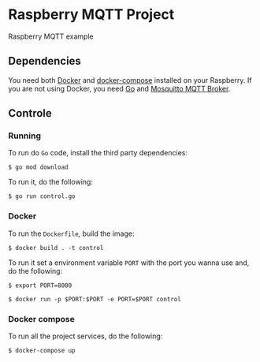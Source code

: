 # Raspberry MQTT Project

Raspberry MQTT example

## Dependencies

You need both [Docker](https://www.docker.com/) and [docker-compose](https://docs.docker.com/compose/install/) installed on your Raspberry. If you are not using Docker, you need [Go](https://golang.org/doc/install) and [Mosquitto MQTT Broker](https://mosquitto.org/).

## Controle

### Running

To run do `Go` code, install the third party dependencies:

```shell
$ go mod download
```

To run it, do the following:

```shell
$ go run control.go
```

### Docker

To run the `Dockerfile`, build the image:

```shell
$ docker build . -t control
```

To run it set a environment variable `PORT` with the port you wanna use and, do the following:

```shell
$ export PORT=8000

$ docker run -p $PORT:$PORT -e PORT=$PORT control
```

### Docker compose

To run all the project services, do the following:

```shell
$ docker-compose up
```
